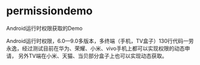 # permissiondemo
Android运行时权限获取的Demo


Android运行时权限，6.0—9.0多版本，多终端（手机，TV盒子）130行代码一劳永逸，经过测试目前在华为、荣耀、小米、vivo手机上都可以实现权限的动态申请，
另外TV端在小米、天猫、当贝部分盒子上也可以实现动态获取。
